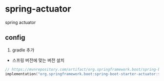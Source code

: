 # spring-actuator
spring actuator


## config

1. gradle 추가
- 스프링 버전에 맞는 버전 설치
``` kotlin
// https://mvnrepository.com/artifact/org.springframework.boot/spring-boot-starter-actuator
implementation("org.springframework.boot:spring-boot-starter-actuator:${버전}")
```
